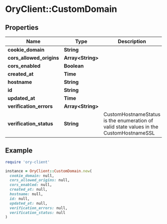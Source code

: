 # OryClient::CustomDomain

## Properties

| Name | Type | Description | Notes |
| ---- | ---- | ----------- | ----- |
| **cookie_domain** | **String** |  | [optional] |
| **cors_allowed_origins** | **Array&lt;String&gt;** |  | [optional] |
| **cors_enabled** | **Boolean** |  | [optional] |
| **created_at** | **Time** |  | [optional] |
| **hostname** | **String** |  | [optional] |
| **id** | **String** |  | [optional] |
| **updated_at** | **Time** |  | [optional] |
| **verification_errors** | **Array&lt;String&gt;** |  | [optional] |
| **verification_status** | **String** | CustomHostnameStatus is the enumeration of valid state values in the CustomHostnameSSL | [optional] |

## Example

```ruby
require 'ory-client'

instance = OryClient::CustomDomain.new(
  cookie_domain: null,
  cors_allowed_origins: null,
  cors_enabled: null,
  created_at: null,
  hostname: null,
  id: null,
  updated_at: null,
  verification_errors: null,
  verification_status: null
)
```

